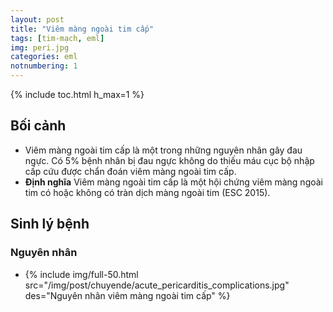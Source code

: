 ```yaml
---
layout: post
title: "Viêm màng ngoài tim cấp"
tags: [tim-mạch, eml]
img: peri.jpg
categories: eml
notnumbering: 1
---
```


{% include toc.html h_max=1 %} 

## Bối cảnh
- Viêm màng ngoài tim cấp là một trong những nguyên nhân gây đau ngực. Có 5% bệnh nhân bị đau ngực không do thiếu máu cục bộ nhập cấp cứu được chẩn đoán viêm màng ngoài tim cấp.
- **Định nghĩa** Viêm màng ngoài tim cấp là một hội chứng viêm màng ngoài tim có hoặc không có tràn dịch màng ngoài tim (ESC 2015).

## Sinh lý bệnh
### Nguyên nhân
- {% include img/full-50.html src="/img/post/chuyende/acute_pericarditis_complications.jpg" des="Nguyên nhân viêm màng ngoài tim cấp" %}
 